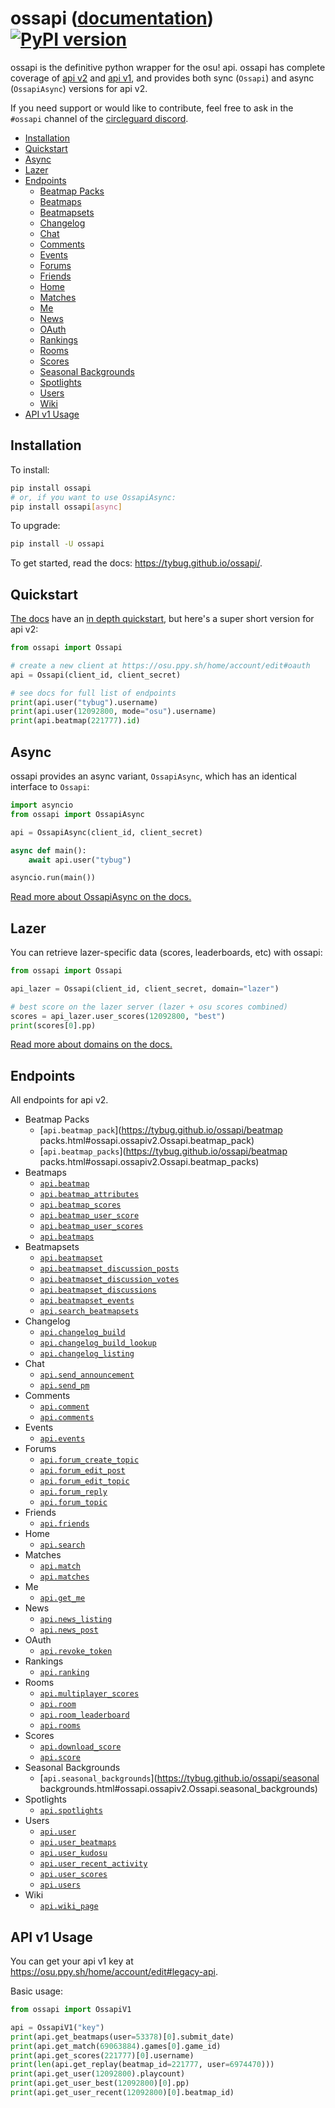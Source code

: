 # ossapi ([documentation](https://tybug.github.io/ossapi/)) [![PyPI version](https://badge.fury.io/py/ossapi.svg)](https://pypi.org/project/ossapi/)

ossapi is the definitive python wrapper for the osu! api. ossapi has complete coverage of [api v2](https://osu.ppy.sh/docs/index.html) and [api v1](https://github.com/ppy/osu-api/wiki), and provides both sync (`Ossapi`) and async (`OssapiAsync`) versions for api v2.

If you need support or would like to contribute, feel free to ask in the `#ossapi` channel of the [circleguard discord](https://discord.gg/e84qxkQ).

* [Installation](#installation)
* [Quickstart](#quickstart)
* [Async](#async)
* [Lazer](#lazer)
* [Endpoints](#endpoints)
  * [Beatmap Packs](#endpoints-beatmap-packs)
  * [Beatmaps](#endpoints-beatmaps)
  * [Beatmapsets](#endpoints-beatmapsets)
  * [Changelog](#endpoints-changelog)
  * [Chat](#endpoints-chat)
  * [Comments](#endpoints-comments)
  * [Events](#endpoints-events)
  * [Forums](#endpoints-forums)
  * [Friends](#endpoints-friends)
  * [Home](#endpoints-home)
  * [Matches](#endpoints-matches)
  * [Me](#endpoints-me)
  * [News](#endpoints-news)
  * [OAuth](#endpoints-oauth)
  * [Rankings](#endpoints-rankings)
  * [Rooms](#endpoints-rooms)
  * [Scores](#endpoints-scores)
  * [Seasonal Backgrounds](#endpoints-seasonal-backgrounds)
  * [Spotlights](#endpoints-spotlights)
  * [Users](#endpoints-users)
  * [Wiki](#endpoints-wiki)
* [API v1 Usage](#api-v1-usage)


## Installation

To install:

```bash
pip install ossapi
# or, if you want to use OssapiAsync:
pip install ossapi[async]
```

To upgrade:

```bash
pip install -U ossapi
```

To get started, read the docs: https://tybug.github.io/ossapi/.

## Quickstart

[The docs](https://tybug.github.io/ossapi/) have an [in depth quickstart](https://tybug.github.io/ossapi/creating-a-client.html), but here's a super short version for api v2:

```python
from ossapi import Ossapi

# create a new client at https://osu.ppy.sh/home/account/edit#oauth
api = Ossapi(client_id, client_secret)

# see docs for full list of endpoints
print(api.user("tybug").username)
print(api.user(12092800, mode="osu").username)
print(api.beatmap(221777).id)
```

## Async

ossapi provides an async variant, `OssapiAsync`, which has an identical interface to `Ossapi`:

```python
import asyncio
from ossapi import OssapiAsync

api = OssapiAsync(client_id, client_secret)

async def main():
    await api.user("tybug")

asyncio.run(main())
```

[Read more about OssapiAsync on the docs.](https://tybug.github.io/ossapi/async.html)

## Lazer

You can retrieve lazer-specific data (scores, leaderboards, etc) with ossapi:

```python
from ossapi import Ossapi

api_lazer = Ossapi(client_id, client_secret, domain="lazer")

# best score on the lazer server (lazer + osu scores combined)
scores = api_lazer.user_scores(12092800, "best")
print(scores[0].pp)
```

[Read more about domains on the docs.](https://tybug.github.io/ossapi/domains.html)

## Endpoints

All endpoints for api v2.

* Beatmap Packs<a name="endpoints-beatmap-packs"></a>
  * [`api.beatmap_pack`](https://tybug.github.io/ossapi/beatmap packs.html#ossapi.ossapiv2.Ossapi.beatmap_pack)
  * [`api.beatmap_packs`](https://tybug.github.io/ossapi/beatmap packs.html#ossapi.ossapiv2.Ossapi.beatmap_packs)
* Beatmaps<a name="endpoints-beatmaps"></a>
  * [`api.beatmap`](https://tybug.github.io/ossapi/beatmaps.html#ossapi.ossapiv2.Ossapi.beatmap)
  * [`api.beatmap_attributes`](https://tybug.github.io/ossapi/beatmaps.html#ossapi.ossapiv2.Ossapi.beatmap_attributes)
  * [`api.beatmap_scores`](https://tybug.github.io/ossapi/beatmaps.html#ossapi.ossapiv2.Ossapi.beatmap_scores)
  * [`api.beatmap_user_score`](https://tybug.github.io/ossapi/beatmaps.html#ossapi.ossapiv2.Ossapi.beatmap_user_score)
  * [`api.beatmap_user_scores`](https://tybug.github.io/ossapi/beatmaps.html#ossapi.ossapiv2.Ossapi.beatmap_user_scores)
  * [`api.beatmaps`](https://tybug.github.io/ossapi/beatmaps.html#ossapi.ossapiv2.Ossapi.beatmaps)
* Beatmapsets<a name="endpoints-beatmapsets"></a>
  * [`api.beatmapset`](https://tybug.github.io/ossapi/beatmapsets.html#ossapi.ossapiv2.Ossapi.beatmapset)
  * [`api.beatmapset_discussion_posts`](https://tybug.github.io/ossapi/beatmapsets.html#ossapi.ossapiv2.Ossapi.beatmapset_discussion_posts)
  * [`api.beatmapset_discussion_votes`](https://tybug.github.io/ossapi/beatmapsets.html#ossapi.ossapiv2.Ossapi.beatmapset_discussion_votes)
  * [`api.beatmapset_discussions`](https://tybug.github.io/ossapi/beatmapsets.html#ossapi.ossapiv2.Ossapi.beatmapset_discussions)
  * [`api.beatmapset_events`](https://tybug.github.io/ossapi/beatmapsets.html#ossapi.ossapiv2.Ossapi.beatmapset_events)
  * [`api.search_beatmapsets`](https://tybug.github.io/ossapi/beatmapsets.html#ossapi.ossapiv2.Ossapi.search_beatmapsets)
* Changelog<a name="endpoints-changelog"></a>
  * [`api.changelog_build`](https://tybug.github.io/ossapi/changelog.html#ossapi.ossapiv2.Ossapi.changelog_build)
  * [`api.changelog_build_lookup`](https://tybug.github.io/ossapi/changelog.html#ossapi.ossapiv2.Ossapi.changelog_build_lookup)
  * [`api.changelog_listing`](https://tybug.github.io/ossapi/changelog.html#ossapi.ossapiv2.Ossapi.changelog_listing)
* Chat<a name="endpoints-chat"></a>
  * [`api.send_announcement`](https://tybug.github.io/ossapi/chat.html#ossapi.ossapiv2.Ossapi.send_announcement)
  * [`api.send_pm`](https://tybug.github.io/ossapi/chat.html#ossapi.ossapiv2.Ossapi.send_pm)
* Comments<a name="endpoints-comments"></a>
  * [`api.comment`](https://tybug.github.io/ossapi/comments.html#ossapi.ossapiv2.Ossapi.comment)
  * [`api.comments`](https://tybug.github.io/ossapi/comments.html#ossapi.ossapiv2.Ossapi.comments)
* Events<a name="endpoints-events"></a>
  * [`api.events`](https://tybug.github.io/ossapi/events.html#ossapi.ossapiv2.Ossapi.events)
* Forums<a name="endpoints-forums"></a>
  * [`api.forum_create_topic`](https://tybug.github.io/ossapi/forums.html#ossapi.ossapiv2.Ossapi.forum_create_topic)
  * [`api.forum_edit_post`](https://tybug.github.io/ossapi/forums.html#ossapi.ossapiv2.Ossapi.forum_edit_post)
  * [`api.forum_edit_topic`](https://tybug.github.io/ossapi/forums.html#ossapi.ossapiv2.Ossapi.forum_edit_topic)
  * [`api.forum_reply`](https://tybug.github.io/ossapi/forums.html#ossapi.ossapiv2.Ossapi.forum_reply)
  * [`api.forum_topic`](https://tybug.github.io/ossapi/forums.html#ossapi.ossapiv2.Ossapi.forum_topic)
* Friends<a name="endpoints-friends"></a>
  * [`api.friends`](https://tybug.github.io/ossapi/friends.html#ossapi.ossapiv2.Ossapi.friends)
* Home<a name="endpoints-home"></a>
  * [`api.search`](https://tybug.github.io/ossapi/home.html#ossapi.ossapiv2.Ossapi.search)
* Matches<a name="endpoints-matches"></a>
  * [`api.match`](https://tybug.github.io/ossapi/matches.html#ossapi.ossapiv2.Ossapi.match)
  * [`api.matches`](https://tybug.github.io/ossapi/matches.html#ossapi.ossapiv2.Ossapi.matches)
* Me<a name="endpoints-me"></a>
  * [`api.get_me`](https://tybug.github.io/ossapi/me.html#ossapi.ossapiv2.Ossapi.get_me)
* News<a name="endpoints-news"></a>
  * [`api.news_listing`](https://tybug.github.io/ossapi/news.html#ossapi.ossapiv2.Ossapi.news_listing)
  * [`api.news_post`](https://tybug.github.io/ossapi/news.html#ossapi.ossapiv2.Ossapi.news_post)
* OAuth<a name="endpoints-oauth"></a>
  * [`api.revoke_token`](https://tybug.github.io/ossapi/oauth.html#ossapi.ossapiv2.Ossapi.revoke_token)
* Rankings<a name="endpoints-rankings"></a>
  * [`api.ranking`](https://tybug.github.io/ossapi/rankings.html#ossapi.ossapiv2.Ossapi.ranking)
* Rooms<a name="endpoints-rooms"></a>
  * [`api.multiplayer_scores`](https://tybug.github.io/ossapi/rooms.html#ossapi.ossapiv2.Ossapi.multiplayer_scores)
  * [`api.room`](https://tybug.github.io/ossapi/rooms.html#ossapi.ossapiv2.Ossapi.room)
  * [`api.room_leaderboard`](https://tybug.github.io/ossapi/rooms.html#ossapi.ossapiv2.Ossapi.room_leaderboard)
  * [`api.rooms`](https://tybug.github.io/ossapi/rooms.html#ossapi.ossapiv2.Ossapi.rooms)
* Scores<a name="endpoints-scores"></a>
  * [`api.download_score`](https://tybug.github.io/ossapi/scores.html#ossapi.ossapiv2.Ossapi.download_score)
  * [`api.score`](https://tybug.github.io/ossapi/scores.html#ossapi.ossapiv2.Ossapi.score)
* Seasonal Backgrounds<a name="endpoints-seasonal-backgrounds"></a>
  * [`api.seasonal_backgrounds`](https://tybug.github.io/ossapi/seasonal backgrounds.html#ossapi.ossapiv2.Ossapi.seasonal_backgrounds)
* Spotlights<a name="endpoints-spotlights"></a>
  * [`api.spotlights`](https://tybug.github.io/ossapi/spotlights.html#ossapi.ossapiv2.Ossapi.spotlights)
* Users<a name="endpoints-users"></a>
  * [`api.user`](https://tybug.github.io/ossapi/users.html#ossapi.ossapiv2.Ossapi.user)
  * [`api.user_beatmaps`](https://tybug.github.io/ossapi/users.html#ossapi.ossapiv2.Ossapi.user_beatmaps)
  * [`api.user_kudosu`](https://tybug.github.io/ossapi/users.html#ossapi.ossapiv2.Ossapi.user_kudosu)
  * [`api.user_recent_activity`](https://tybug.github.io/ossapi/users.html#ossapi.ossapiv2.Ossapi.user_recent_activity)
  * [`api.user_scores`](https://tybug.github.io/ossapi/users.html#ossapi.ossapiv2.Ossapi.user_scores)
  * [`api.users`](https://tybug.github.io/ossapi/users.html#ossapi.ossapiv2.Ossapi.users)
* Wiki<a name="endpoints-wiki"></a>
  * [`api.wiki_page`](https://tybug.github.io/ossapi/wiki.html#ossapi.ossapiv2.Ossapi.wiki_page)

## API v1 Usage

You can get your api v1 key at <https://osu.ppy.sh/home/account/edit#legacy-api>.

Basic usage:

```python
from ossapi import OssapiV1

api = OssapiV1("key")
print(api.get_beatmaps(user=53378)[0].submit_date)
print(api.get_match(69063884).games[0].game_id)
print(api.get_scores(221777)[0].username)
print(len(api.get_replay(beatmap_id=221777, user=6974470)))
print(api.get_user(12092800).playcount)
print(api.get_user_best(12092800)[0].pp)
print(api.get_user_recent(12092800)[0].beatmap_id)
```
